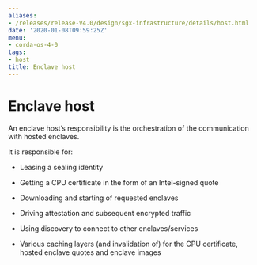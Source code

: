 ```yaml
---
aliases:
- /releases/release-V4.0/design/sgx-infrastructure/details/host.html
date: '2020-01-08T09:59:25Z'
menu:
- corda-os-4-0
tags:
- host
title: Enclave host
---
```



# Enclave host

An enclave host’s responsibility is the orchestration of the communication with hosted enclaves.

It is responsible for:


* Leasing a sealing identity


* Getting a CPU certificate in the form of an Intel-signed quote


* Downloading and starting of requested enclaves


* Driving attestation and subsequent encrypted traffic


* Using discovery to connect to other enclaves/services


* Various caching layers (and invalidation of) for the CPU certificate, hosted enclave quotes and enclave images



